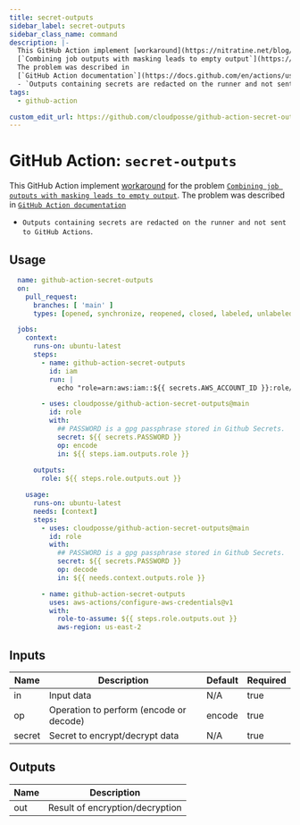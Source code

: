 ```yaml
---
title: secret-outputs
sidebar_label: secret-outputs
sidebar_class_name: command
description: |-
  This GitHub Action implement [workaround](https://nitratine.net/blog/post/how-to-pass-secrets-between-runners-in-github-actions/) for the problem 
  [`Combining job outputs with masking leads to empty output`](https://github.com/actions/runner/issues/1498).
  The problem was described in 
  [`GitHub Action documentation`](https://docs.github.com/en/actions/using-workflows/workflow-syntax-for-github-actions#jobsjob_idoutputs) 
  - `Outputs containing secrets are redacted on the runner and not sent to GitHub Actions`.
tags:
  - github-action

custom_edit_url: https://github.com/cloudposse/github-action-secret-outputs/blob/main/README.yaml
---
```


# GitHub Action: `secret-outputs`
This GitHub Action implement [workaround](https://nitratine.net/blog/post/how-to-pass-secrets-between-runners-in-github-actions/) for the problem 
[`Combining job outputs with masking leads to empty output`](https://github.com/actions/runner/issues/1498).
The problem was described in 
[`GitHub Action documentation`](https://docs.github.com/en/actions/using-workflows/workflow-syntax-for-github-actions#jobsjob_idoutputs) 
- `Outputs containing secrets are redacted on the runner and not sent to GitHub Actions`.






## Usage

```yaml
  name: github-action-secret-outputs
  on:
    pull_request:
      branches: [ 'main' ]
      types: [opened, synchronize, reopened, closed, labeled, unlabeled]

  jobs:
    context:
      runs-on: ubuntu-latest
      steps:
        - name: github-action-secret-outputs
          id: iam
          run: |
            echo "role=arn:aws:iam::${{ secrets.AWS_ACCOUNT_ID }}:role/admin" >> $GITHUB_OUTPUT

        - uses: cloudposse/github-action-secret-outputs@main
          id: role
          with:
            ## PASSWORD is a gpg passphrase stored in Github Secrets.
            secret: ${{ secrets.PASSWORD }}
            op: encode
            in: ${{ steps.iam.outputs.role }}
        
      outputs:
        role: ${{ steps.role.outputs.out }}

    usage:
      runs-on: ubuntu-latest
      needs: [context]
      steps:
        - uses: cloudposse/github-action-secret-outputs@main
          id: role
          with:
            ## PASSWORD is a gpg passphrase stored in Github Secrets.          
            secret: ${{ secrets.PASSWORD }}
            op: decode
            in: ${{ needs.context.outputs.role }}

        - name: github-action-secret-outputs
          uses: aws-actions/configure-aws-credentials@v1
          with:
            role-to-assume: ${{ steps.role.outputs.out }}
            aws-region: us-east-2
```






<!-- markdownlint-disable -->

## Inputs

| Name | Description | Default | Required |
|------|-------------|---------|----------|
| in | Input data | N/A | true |
| op | Operation to perform (encode or decode) | encode | true |
| secret | Secret to encrypt/decrypt data | N/A | true |


## Outputs

| Name | Description |
|------|-------------|
| out | Result of encryption/decryption |
<!-- markdownlint-restore -->

